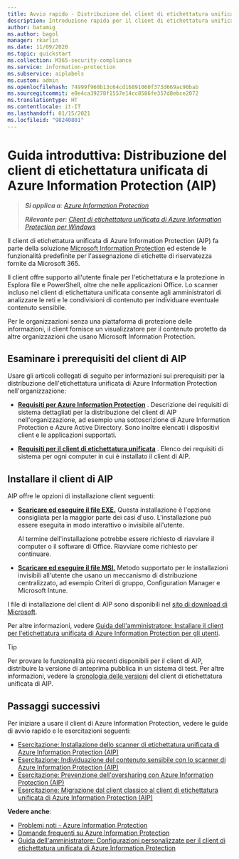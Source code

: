 ```yaml
---
title: Avvio rapido - Distribuzione del client di etichettatura unificata di Azure Information Protection (AIP)
description: Introduzione rapida per il client di etichettatura unificata di Azure Information Protection (AIP)
author: batamig
ms.author: bagol
manager: rkarlin
ms.date: 11/09/2020
ms.topic: quickstart
ms.collection: M365-security-compliance
ms.service: information-protection
ms.subservice: aiplabels
ms.custom: admin
ms.openlocfilehash: 74999f960b13c64cd16891060f373d669ac90bab
ms.sourcegitcommit: e8e4ca39278f1557e14cc8586fe357d8ebce2072
ms.translationtype: HT
ms.contentlocale: it-IT
ms.lasthandoff: 01/15/2021
ms.locfileid: "98240801"
---
```

# <a name="quickstart-deploying-the-azure-information-protection-aip-unified-labeling-client"></a>Guida introduttiva: Distribuzione del client di etichettatura unificata di Azure Information Protection (AIP)

>***Si applica a**: [Azure Information Protection](https://azure.microsoft.com/pricing/details/information-protection)*
>
> ***Rilevante per**: [Client di etichettatura unificata di Azure Information Protection per Windows](faqs.md#whats-the-difference-between-the-azure-information-protection-classic-and-unified-labeling-clients)*

Il client di etichettatura unificata di Azure Information Protection (AIP) fa parte della soluzione [Microsoft Information Protection](/microsoft-365/compliance/information-protection) ed estende le funzionalità predefinite per l'assegnazione di etichette di riservatezza fornite da Microsoft 365. 

Il client offre supporto all'utente finale per l'etichettatura e la protezione in Esplora file e PowerShell, oltre che nelle applicazioni Office. Lo scanner incluso nel client di etichettatura unificata consente agli amministratori di analizzare le reti e le condivisioni di contenuto per individuare eventuale contenuto sensibile. 

Per le organizzazioni senza una piattaforma di protezione delle informazioni, il client fornisce un visualizzatore per il contenuto protetto da altre organizzazioni che usano Microsoft Information Protection.

## <a name="review-aip-client-prerequisites"></a>Esaminare i prerequisiti del client di AIP

Usare gli articoli collegati di seguito per informazioni sui prerequisiti per la distribuzione dell'etichettatura unificata di Azure Information Protection nell'organizzazione:

- **[Requisiti per Azure Information Protection](requirements.md)** . Descrizione dei requisiti di sistema dettagliati per la distribuzione del client di AIP nell'organizzazione, ad esempio una sottoscrizione di Azure Information Protection e Azure Active Directory. Sono inoltre elencati i dispositivi client e le applicazioni supportati.

- **[Requisiti per il client di etichettatura unificata](./rms-client/reqs-ul-client.md)** . Elenco dei requisiti di sistema per ogni computer in cui è installato il client di AIP.

## <a name="install-the-aip-client"></a>Installare il client di AIP

AIP offre le opzioni di installazione client seguenti:

- **[Scaricare ed eseguire il file EXE.](rms-client/clientv2-admin-guide-install.md#install-the-aip-unified-labeling-client-using-the-executable-installer)** Questa installazione è l'opzione consigliata per la maggior parte dei casi d'uso. L'installazione può essere eseguita in modo interattivo o invisibile all'utente.

    Al termine dell'installazione potrebbe essere richiesto di riavviare il computer o il software di Office. Riavviare come richiesto per continuare.

- **[Scaricare ed eseguire il file MSI.](rms-client/clientv2-admin-guide-install.md#install-the-unified-labeling-client-using-the-msi-installer)** Metodo supportato per le installazioni invisibili all'utente che usano un meccanismo di distribuzione centralizzato, ad esempio Criteri di gruppo, Configuration Manager e Microsoft Intune.

I file di installazione del client di AIP sono disponibili nel [sito di download di Microsoft](https://www.microsoft.com/download/details.aspx?id=53018). 

Per altre informazioni, vedere [Guida dell'amministratore: Installare il client per l'etichettatura unificata di Azure Information Protection per gli utenti](rms-client/clientv2-admin-guide-install.md).

> [!TIP]
> Per provare le funzionalità più recenti disponibili per il client di AIP, distribuire la versione di anteprima pubblica in un sistema di test. Per altre informazioni, vedere la [cronologia delle versioni](rms-client/unifiedlabelingclient-version-release-history.md) del client di etichettatura unificata di AIP.
> 

## <a name="next-steps"></a>Passaggi successivi

Per iniziare a usare il client di Azure Information Protection, vedere le guide di avvio rapido e le esercitazioni seguenti:

- [Esercitazione: Installazione dello scanner di etichettatura unificata di Azure Information Protection (AIP)](tutorial-install-scanner.md)
- [Esercitazione: Individuazione del contenuto sensibile con lo scanner di Azure Information Protection (AIP)](tutorial-scan-networks-and-content.md)
- [Esercitazione: Prevenzione dell'oversharing con Azure Information Protection (AIP)](tutorial-preventing-oversharing.md)
- [Esercitazione: Migrazione dal client classico al client di etichettatura unificata di Azure Information Protection (AIP)](tutorial-migrating-to-ul.md) 

**Vedere anche**:

- [Problemi noti - Azure Information Protection](known-issues.md) 
- [Domande frequenti su Azure Information Protection](faqs.md) 
- [Guida dell'amministratore: Configurazioni personalizzate per il client di etichettatura unificata di Azure Information Protection](rms-client/clientv2-admin-guide-customizations.md)        
